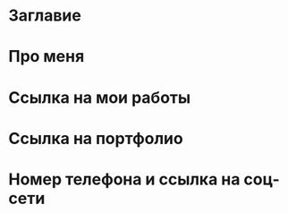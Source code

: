 # Заглавие

# Про меня

# Ссылка на мои работы

# Ссылка на портфолио

# Номер телефона и ссылка на соц-сети

